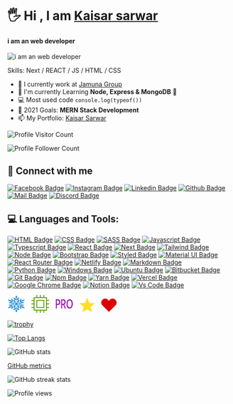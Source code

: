# 🖐 Hi , I am [Kaisar sarwar](https://github.com/kaisarvam)
#### i am an web developer
![i am an web developer](https://i.ibb.co/0jCVJP1/xxll.jpg)


Skills: Next / REACT / JS / HTML / CSS

- 🏫 I currently work  at [Jamuna Group](https://www.estorejamuna.com/)
- 🌱 I'm currently Learning **Node, Express & MongoDB** 🤣
- 💻 Most used code `console.log(typeof())`
- 🎯 2021 Goals: **MERN Stack Development**
- 📫 My Portfolio: [Kaisar Sarwar](https://github.com/kaisarvam)


![Profile Visitor Count](https://visitor-badge.laobi.icu/badge?page_id=kaisarvam.kaisarvam)

![Profile Follower Count](https://img.shields.io/github/followers/kaisarvam.svg?style=for-the-badge&logo=github&label=Follower&maxAge=2592000)



## 🚀 Connect with me



[![Facebook Badge](https://img.shields.io/badge/Facebook-1877F2?style=for-the-badge&logo=facebook&logoColor=white)](https://facebook.com/robin.milford.12327/)
[![Instagram Badge](https://img.shields.io/badge/Instagram-E4405F?style=for-the-badge&logo=instagram&logoColor=white)](https://instagram.com/)
[![Linkedin Badge](https://img.shields.io/badge/LinkedIn-0077B5?style=for-the-badge&logo=linkedin&logoColor=white)](https://linkedin.com/in/kaisar-sarwar-10bb25159)
[![Github Badge](https://img.shields.io/badge/GitHub-100000?style=for-the-badge&logo=github&logoColor=white)](https://github.com/kaisarvam)
[![Mail Badge](https://img.shields.io/badge/Gmail-D14836?style=for-the-badge&logo=gmail&logoColor=white)](mailto:kaisarvam3@gmail.com)
[![Discord Badge](https://img.shields.io/badge/Discord-7289DA?style=for-the-badge&logo=discord&logoColor=white)](https://discordapp.com/)



## 💻 Languages and Tools:



[![HTML Badge](https://img.shields.io/badge/HTML5-E34F26?style=for-the-badge&logo=html5&logoColor=white)](https://github.com/kaisarvam)
[![CSS Badge](https://img.shields.io/badge/CSS3-1572B6?style=for-the-badge&logo=css3&logoColor=white)](https://github.com/kaisarvam)
[![SASS Badge](https://img.shields.io/badge/Sass-CC6699?style=for-the-badge&logo=sass&logoColor=white)](https://github.com/kaisarvam)
[![Javascript Badge](https://img.shields.io/badge/JavaScript-F7DF1E?style=for-the-badge&logo=javascript&logoColor=black)](https://github.com/kaisarvam)
[![Typescript Badge](https://img.shields.io/badge/typeScript-0078D6?style=for-the-badge&logo=typeScript&logoColor=white)](https://github.com/kaisarvam)
[![React Badge](https://img.shields.io/badge/React-20232A?style=for-the-badge&logo=react&logoColor=61DAFB)](https://github.com/kaisarvam)
[![Next Badge](https://img.shields.io/badge/NextJS-000?style=for-the-badge&logo=nextjs&logoColor=61DAFB)](https://github.com/kaisarvam)
[![Tailwind Badge](https://img.shields.io/badge/Tailwind_CSS-38B2AC?style=for-the-badge&logo=tailwind-css&logoColor=white)](https://github.com/kaisarvam)
[![Node Badge](https://img.shields.io/badge/Node.js-43853D?style=for-the-badge&logo=node.js&logoColor=white)](https://github.com/kaisarvam)
[![Bootstrap Badge](https://img.shields.io/badge/Bootstrap-563D7C?style=for-the-badge&logo=bootstrap&logoColor=white)](https://github.com/kaisarvam)
[![Styled Badge](https://img.shields.io/badge/styled--components-DB7093?style=for-the-badge&logo=styled-components&logoColor=white)](https://github.com/kaisarvam)
[![Material UI Badge](https://img.shields.io/badge/Material--UI-0081CB?style=for-the-badge&logo=material-ui&logoColor=white)](https://github.com/kaisarvam)
[![React Router Badge](https://img.shields.io/badge/React_Router-CA4245?style=for-the-badge&logo=react-router&logoColor=white)](https://github.com/kaisarvam)
[![Netlify Badge](https://img.shields.io/badge/Netlify-00C7B7?style=for-the-badge&logo=netlify&logoColor=white)](https://github.com/kaisarvam)
[![Markdown Badge](https://img.shields.io/badge/Markdown-000000?style=for-the-badge&logo=markdown&logoColor=white)](https://github.com/kaisarvam)
[![Python Badge](https://img.shields.io/badge/Python-14354C?style=for-the-badge&logo=python&logoColor=white)](https://github.com/kaisarvam)
[![Windows Badge](https://img.shields.io/badge/Windows-0078D6?style=for-the-badge&logo=windows&logoColor=white)](https://github.com/kaisarvam)
[![Ubuntu Badge](https://img.shields.io/badge/Ubuntu-E95420?style=for-the-badge&logo=ubuntu&logoColor=white)](https://github.com/kaisarvam)
[![Bitbucket Badge](https://img.shields.io/badge/Bitbucket-330F63?style=for-the-badge&logo=bitbucket&logoColor=white)](https://github.com/kaisarvam)
[![Git Badge](https://img.shields.io/badge/git-f34f29?style=for-the-badge&logo=git&logoColor=white)](https://github.com/kaisarvam)
[![Npm Badge](https://img.shields.io/badge/npm-d7141a?style=for-the-badge&logo=npm&logoColor=white)](https://github.com/kaisarvam)
[![Yarn Badge](https://img.shields.io/badge/yarn-0078D6?style=for-the-badge&logo=yarn&logoColor=white)](https://github.com/kaisarvam)
[![Vercel Badge](https://img.shields.io/badge/vercel-000?style=for-the-badge&logo=vercel&logoColor=white)](https://github.com/kaisarvam)
[![Google Chrome Badge](https://img.shields.io/badge/google_chrome-556532?style=for-the-badge&logo=googlechrome&logoColor=white)](https://github.com/kaisarvam)
[![Notion Badge](https://img.shields.io/badge/notion-000?style=for-the-badge&logo=notion&logoColor=white)](https://github.com/kaisarvam)
[![Vs Code Badge](https://img.shields.io/badge/Visual_Studio_Code-0078D6?style=for-the-badge&logo=visualstudiocode&logoColor=white)](https://github.com/kaisarvam)


<a href='https://archiveprogram.github.com/'><img src='https://raw.githubusercontent.com/acervenky/animated-github-badges/master/assets/acbadge.gif' width='40' height='40'></a> <a href='https://docs.github.com/en/developers'><img src='https://raw.githubusercontent.com/acervenky/animated-github-badges/master/assets/devbadge.gif' width='40' height='40'></a> <a href='https://github.com/pricing'><img src='https://raw.githubusercontent.com/acervenky/animated-github-badges/master/assets/pro.gif' width='40' height='40'></a> <a href='https://stars.github.com/'><img src='https://raw.githubusercontent.com/acervenky/animated-github-badges/master/assets/starbadge.gif' width='35' height='35'></a> <a href='https://docs.github.com/en/github/supporting-the-open-source-community-with-github-sponsors'><img src='https://raw.githubusercontent.com/acervenky/animated-github-badges/master/assets/sponsorbadge.gif' width='35' height='35'></a> 

[![trophy](https://github-profile-trophy.vercel.app/?username=kaisarvam)](https://github.com/ryo-ma/github-profile-trophy)

[![Top Langs](https://github-readme-stats.vercel.app/api/top-langs/?username=kaisarvam)](https://github.com/anuraghazra/github-readme-stats)

![GitHub stats](https://stoic-carson-fb7005.netlify.app/a.png)

[GitHub metrics](https://metrics.lecoq.io/kaisarvam)  

![GitHub streak stats](https://github-readme-streak-stats.herokuapp.com/?user=kaisarvam)  

![Profile views](https://gpvc.arturio.dev/kaisarvam)  
